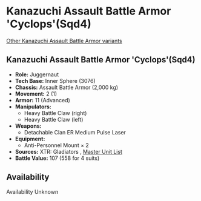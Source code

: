 # Kanazuchi Assault Battle Armor 'Cyclops'(Sqd4) 

[Other Kanazuchi Assault Battle Armor variants](../kanazuchi_assault_battle_armor.md) 

## Kanazuchi Assault Battle Armor 'Cyclops'(Sqd4) 

- **Role:** Juggernaut 
- **Tech Base:** Inner Sphere (3076) 
- **Chassis:** Assault Battle Armor (2,000 kg) 
- **Movement:** 2 (1) 
- **Armor:** 11 (Advanced) 
- **Manipulators:** 
  - Heavy Battle Claw (right) 
  - Heavy Battle Claw (left) 
- **Weapons:** 
  - Detachable Clan ER Medium Pulse Laser 
- **Equipment:** 
  - Anti-Personnel Mount × 2 
- **Sources:** XTR: Gladiators , [Master Unit List](http://masterunitlist.info/Unit/Details/1739) 
- **Battle Value:** 107 (558 for 4 suits) 

## Availability 

Availability Unknown 

